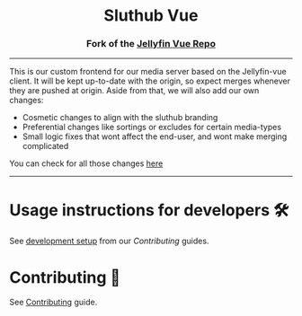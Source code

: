 <h1 align="center">Sluthub Vue</h1>

<h3 align="center">Fork of the <a href="https://github.com/jellyfin/jellyfin-vue">Jellyfin Vue Repo</a></h3>

---


This is our custom frontend for our media server based on the Jellyfin-vue client. It will be kept up-to-date with the origin, so expect merges whenever they are pushed at origin. Aside from that, we will also add our own changes:

- Cosmetic changes to align with the sluthub branding
- Preferential changes like sortings or excludes for certain media-types
- Small logic fixes that wont affect the end-user, and wont make merging complicated

You can check for all those changes [here](https://github.com/Sluthub/sluthub-vue/commits/master/?author=ClaraCrazy)

---

# Usage instructions for developers 🛠

See [development setup](https://github.com/jellyfin/jellyfin-vue/wiki/Contributing#development-setup) from our *Contributing* guides.

# Contributing 🤝

See [Contributing](https://github.com/jellyfin/jellyfin-vue/wiki/Contributing) guide.
